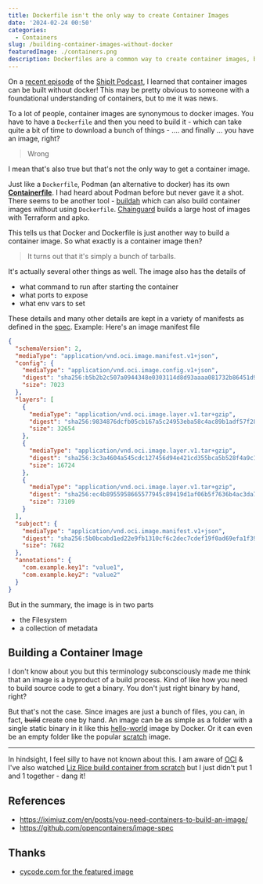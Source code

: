 ```yaml
---
title: Dockerfile isn't the only way to create Container Images
date: '2024-02-24 00:50'
categories:
  - Containers
slug: /building-container-images-without-docker
featuredImage: ./containers.png
description: Dockerfiles are a common way to create container images, but they aren’t the only option
---
```


On a [recent episode](https://changelog.com/shipit/91) of the [ShipIt Podcast](https://changelog.com/shipit), I learned that container images can be built without docker! This may be pretty obvious to someone with a foundational understanding of containers, but to me it was news.

To a lot of people, container images are synonymous to docker images. You have to have a `Dockerfile` and then you need to build it - which can take quite a bit of time to download a bunch of things - .... and finally ... you have an image, right?

> Wrong

I mean that's also true but that's not the only way to get a container image.

Just like a `Dockerfile`, Podman (an alternative to docker) has its own [**Containerfile**](https://www.mankier.com/5/Containerfile). I had heard about Podman before but never gave it a shot. There seems to be another tool - [buildah](https://github.com/containers/buildah/blob/main/docs/tutorials/README.md) which can also build container images without using `Dockerfile`. [Chainguard](https://www.chainguard.dev/chainguard-images) builds a large host of images with Terraform and apko.

This tells us that Docker and Dockerfile is just another way to build a container image. So what exactly is a container image then?

> It turns out that it's simply a bunch of tarballs.

It's actually several other things as well. The image also has the details of

- what command to run after starting the container
- what ports to expose
- what env vars to set

These details and many other details are kept in a variety of manifests as defined in the [spec](https://github.com/opencontainers/image-spec/blob/main/spec.md#understanding-the-specification). Example: Here's an image manifest file

```json
{
  "schemaVersion": 2,
  "mediaType": "application/vnd.oci.image.manifest.v1+json",
  "config": {
    "mediaType": "application/vnd.oci.image.config.v1+json",
    "digest": "sha256:b5b2b2c507a0944348e0303114d8d93aaaa081732b86451d9bce1f432a537bc7",
    "size": 7023
  },
  "layers": [
    {
      "mediaType": "application/vnd.oci.image.layer.v1.tar+gzip",
      "digest": "sha256:9834876dcfb05cb167a5c24953eba58c4ac89b1adf57f28f2f9d09af107ee8f0",
      "size": 32654
    },
    {
      "mediaType": "application/vnd.oci.image.layer.v1.tar+gzip",
      "digest": "sha256:3c3a4604a545cdc127456d94e421cd355bca5b528f4a9c1905b15da2eb4a4c6b",
      "size": 16724
    },
    {
      "mediaType": "application/vnd.oci.image.layer.v1.tar+gzip",
      "digest": "sha256:ec4b8955958665577945c89419d1af06b5f7636b4ac3da7f12184802ad867736",
      "size": 73109
    }
  ],
  "subject": {
    "mediaType": "application/vnd.oci.image.manifest.v1+json",
    "digest": "sha256:5b0bcabd1ed22e9fb1310cf6c2dec7cdef19f0ad69efa1f392e94a4333501270",
    "size": 7682
  },
  "annotations": {
    "com.example.key1": "value1",
    "com.example.key2": "value2"
  }
}
```

But in the summary, the image is in two parts

- the Filesystem
- a collection of metadata

## Building a Container Image

I don't know about you but this terminology subconsciously made me think that an image is a byproduct of a build process. Kind of like how you need to build source code to get a binary. You don't just right binary by hand, right?

But that's not the case. Since images are just a bunch of files, you can, in fact, ~~build~~ create one by hand. An image can be as simple as a folder with a single static binary in it like this [hello-world](https://registry.hub.docker.com/_/hello-world/) image by Docker. Or it can even be an empty folder like the popular [scratch](https://hub.docker.com/_/scratch) image.

---

In hindsight, I feel silly to have not known about this. I am aware of [OCI](https://opencontainers.org/) & I've also watched [Liz Rice build container from scratch](https://www.youtube.com/watch?v=8fi7uSYlOdc) but I just didn't put 1 and 1 together - dang it!

## References

- https://iximiuz.com/en/posts/you-need-containers-to-build-an-image/
- https://github.com/opencontainers/image-spec

## Thanks

- [cycode.com for the featured image](https://cycode.com/blog/introducing-container-secret-scanning/)
